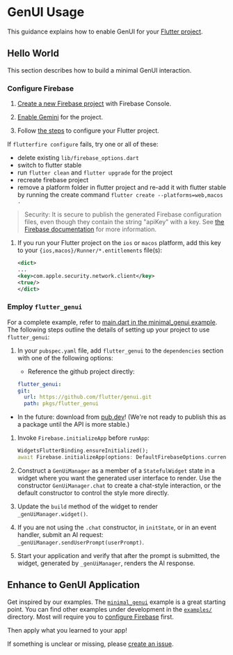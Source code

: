 # GenUI Usage

This guidance explains how to enable GenUI for your [Flutter project](https://docs.flutter.dev/reference/create-new-app).

## Hello World

This section describes how to build a minimal GenUI interaction.

### Configure Firebase

1. [Create a new Firebase project](https://support.google.com/appsheet/answer/10104995) with Firebase Console.

1. [Enable Gemini](https://firebase.google.com/docs/gemini-in-firebase/set-up-gemini)
   for the project.

1. Follow [the steps](https://firebase.google.com/docs/flutter/setup)
   to configure your Flutter project.

If `flutterfire configure` fails, try one or all of these:

- delete existing `lib/firebase_options.dart`
- switch to flutter stable
- run `flutter clean` and `flutter upgrade` for the project
- recreate firebase project
- remove a platform folder in flutter project and re-add it with flutter stable by running the create command `flutter create --platforms=web,macos .`

> Security: It is secure to publish the generated Firebase configuration files, even though they contain the string "apiKey" with a key. See [the Firebase documentation](https://firebase.google.com/docs/projects/learn-more#config-files-objects) for more information.

1. If you run your Flutter project on the `ios` or `macos` platform, add this key to your
   `{ios,macos}/Runner/*.entitlements` file(s):

   ```xml
   <dict>
   ...
   <key>com.apple.security.network.client</key>
   <true/>
   </dict>
   ```

### Employ `flutter_genui`

For a complete example, refer to [main.dart in the minimal_genui example](../../examples/minimal_genui/lib/main.dart). The following steps outline the details of setting up your project to use `flutter_genui`:

1. In your `pubspec.yaml` file, add `flutter_genui` to the `dependencies` section with one of the following options:

   - Reference the github project directly:

   ```yaml
   flutter_genui:
   git:
     url: https://github.com/flutter/genui.git
     path: pkgs/flutter_genui
   ```

- In the future: download from [pub.dev](https://pub.dev)! (We're not ready to publish this as a package until the API is more stable.)

1. Invoke `Firebase.initializeApp` before `runApp`:

   ```dart
   WidgetsFlutterBinding.ensureInitialized();
   await Firebase.initializeApp(options: DefaultFirebaseOptions.currentPlatform);
   ```

1. Construct a `GenUiManager` as a member of a `StatefulWidget` state in a widget where you want the generated user interface to render. Use the constructor `GenUiManager.chat` to create a chat-style interaction, or the default constructor to control the style more directly.

1. Update the `build` method of the widget to render `_genUiManager.widget()`.

1. If you are not using the `.chat` constructor, in `initState`, or in an event handler, submit an AI request: `_genUiManager.sendUserPrompt(userPrompt)`.

1. Start your application and verify that after the prompt is submitted, the widget, generated by `_genUiManager`, renders the AI response.

## Enhance to GenUI Application

Get inspired by our examples. The [`minimal_genui`](../../examples/minimal_genui/) example is a great starting point. You can find other examples under development in the [`examples/`](../../examples/) directory. Most will require you to [configure Firebase](#configure-firebase) first.

Then apply what you learned to your app!

If something is unclear or missing, please [create an issue](https://github.com/flutter/genui/issues/new/choose).
